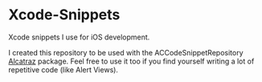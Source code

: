 # Xcode-Snippets
Xcode snippets I use for iOS development.

I created this repository to be used with the ACCodeSnippetRepository [Alcatraz](http://alcatraz.io "alcatraz.io") package. Feel free to use it too if you find yourself writing a lot of repetitive code (like Alert Views).
